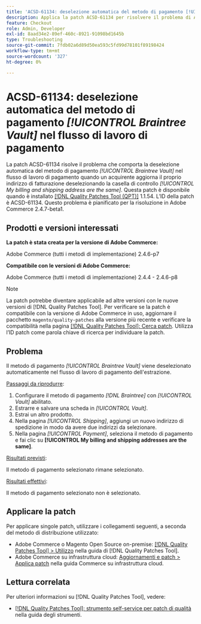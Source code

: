```yaml
---
title: 'ACSD-61134: deselezione automatica del metodo di pagamento [!UICONTROL Braintree Vault] nel flusso di lavoro di pagamento'
description: Applica la patch ACSD-61134 per risolvere il problema di Adobe Commerce in cui il metodo di pagamento *[!UICONTROL Braintree Vault]* viene deselezionato automaticamente nel flusso di lavoro di pagamento quando un acquirente aggiorna il proprio indirizzo di fatturazione deselezionando la casella di controllo *[!UICONTROL My billing and shipping address are the same]*.
feature: Checkout
role: Admin, Developer
exl-id: 8aad34e2-89ef-460c-8921-91098bd1645b
type: Troubleshooting
source-git-commit: 7fdb02a6d89d50ea593c5fd99d78101f89198424
workflow-type: tm+mt
source-wordcount: '327'
ht-degree: 0%

---
```


# ACSD-61134: deselezione automatica del metodo di pagamento *[!UICONTROL Braintree Vault]* nel flusso di lavoro di pagamento

La patch ACSD-61134 risolve il problema che comporta la deselezione automatica del metodo di pagamento *[!UICONTROL Braintree Vault]* nel flusso di lavoro di pagamento quando un acquirente aggiorna il proprio indirizzo di fatturazione deselezionando la casella di controllo *[!UICONTROL My billing and shipping address are the same]*. Questa patch è disponibile quando è installato [[!DNL Quality Patches Tool (QPT)]](https://experienceleague.adobe.com/it/docs/commerce-operations/tools/quality-patches-tool/quality-patches-tool-to-self-serve-quality-patches) 1.1.54. L’ID della patch è ACSD-61134. Questo problema è pianificato per la risoluzione in Adobe Commerce 2.4.7-beta1.

## Prodotti e versioni interessati

**La patch è stata creata per la versione di Adobe Commerce:**

Adobe Commerce (tutti i metodi di implementazione) 2.4.6-p7

**Compatibile con le versioni di Adobe Commerce:**

Adobe Commerce (tutti i metodi di implementazione) 2.4.4 - 2.4.6-p8

>[!NOTE]
>
>La patch potrebbe diventare applicabile ad altre versioni con le nuove versioni di [!DNL Quality Patches Tool]. Per verificare se la patch è compatibile con la versione di Adobe Commerce in uso, aggiornare il pacchetto `magento/quality-patches` alla versione più recente e verificare la compatibilità nella pagina [[!DNL Quality Patches Tool]: Cerca patch](https://experienceleague.adobe.com/tools/commerce-quality-patches/index.html?lang=it). Utilizza l’ID patch come parola chiave di ricerca per individuare la patch.

## Problema

Il metodo di pagamento *[!UICONTROL Braintree Vault]* viene deselezionato automaticamente nel flusso di lavoro di pagamento dell&#39;estrazione.

<u>Passaggi da riprodurre</u>:

1. Configurare il metodo di pagamento *[!DNL Braintree]* con *[!UICONTROL Vault]* abilitato.
1. Estrarre e salvare una scheda in *[!UICONTROL Vault]*.
1. Estrai un altro prodotto.
1. Nella pagina *[!UICONTROL Shipping]*, aggiungi un nuovo indirizzo di spedizione in modo da avere due indirizzi da selezionare.
1. Nella pagina *[!UICONTROL Payment]*, seleziona il metodo di pagamento e fai clic su **[!UICONTROL My billing and shipping addresses are the same]**.

<u>Risultati previsti</u>:

Il metodo di pagamento selezionato rimane selezionato.

<u>Risultati effettivi</u>:

Il metodo di pagamento selezionato non è selezionato.

## Applicare la patch

Per applicare singole patch, utilizzare i collegamenti seguenti, a seconda del metodo di distribuzione utilizzato:

* Adobe Commerce o Magento Open Source on-premise: [[!DNL Quality Patches Tool] > Utilizzo](/help/tools/quality-patches-tool/usage.md) nella guida di [!DNL Quality Patches Tool].
* Adobe Commerce su infrastruttura cloud: [Aggiornamenti e patch > Applica patch](https://experienceleague.adobe.com/docs/commerce-cloud-service/user-guide/develop/upgrade/apply-patches.html?lang=it) nella guida Commerce su infrastruttura cloud.

## Lettura correlata

Per ulteriori informazioni su [!DNL Quality Patches Tool], vedere:

* [[!DNL Quality Patches Tool]: strumento self-service per patch di qualità](/help/tools/quality-patches-tool/quality-patches-tool-to-self-serve-quality-patches.md) nella guida degli strumenti.
